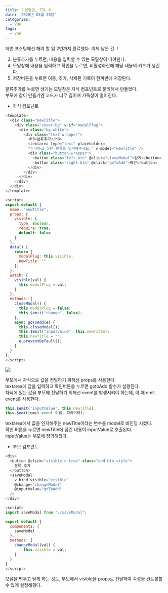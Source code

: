 ```yaml
---
title: 기업협업, TIL 6
date: '2020년 03월 30일'
categories:
  - Vue
tags:
  - Vue
---
```


저번 포스팅에선 해야 할 일 2번까지 완료했다.
이제 남은 건..!

3. 분류추가를 누르면, 내용을 입력할 수 있는 모달창이 떠야한다.
4. 모달창에 내용을 입력하고 확인을 누르면, 비활성화란에 해당 내용의 카드가 생긴다.
5. 저장버튼을 누르면 이동, 추가, 삭제된 기록이 한꺼번에 저장된다.

분류추가를 누르면 생기는 모달창은 자식 컴포넌트로 분리해서 만들었다. <br />
부모에 같이 만들기엔 코드가 너무 길어져 가독성이 떨어진다.

- 자식 컴포넌트

```js
<template>
  <div class="newTitle">
    <div class="cover-bg" v-if="modalPlug">
      <div class="bg-white">
        <div class="text-wrapper">
          <h3>분류추가</h3>
          <textarea type="text" placeholder=
          "추가하고 싶은 분류를 입력해주세요." v-model="newTitle" />
          <div class="button-wrapper">
            <button class="left-btn" @click="closeModal">닫기</button>
            <button class="right-btn" @click="goToAdd">확인</button>
          </div>
        </div>
      </div>
    </div>
  </div>
</template>

<script>
export default {
  name: "newTitle",
  props: {
    visible: {
      type: Boolean,
      require: true,
      default: false
    }
  },
  data() {
    return {
      modalPlug: this.visible,
      newTitle: ""
    };
  },
  watch: {
    visible(val) {
      this.modalPlug = val;
    }
  },
  methods: {
    closeModal() {
      this.modalPlug = false;
      this.$emit("change", false);
    },
    async goToAdd(e) {
      this.closeModal();
      this.$emit("inputValue", this.newTitle);
      this.newTitle = "";
      e.preventDefault();
    }
  }
};
</script>


```

![](https://t1.daumcdn.net/cfile/tistory/9942C83359F1C13411?download)
<br />

부모에서 자식으로 값을 전달하기 위해선 props를 사용한다. <br />
textarea에 글을 입력하고 확인버튼을 누르면 gotoAdd 함수가 실행된다. <br />
자식에 있는 값을 부모에 전달하기 위해선 event를 발생시켜야 하는데,
이 때 emit event를 사용한다.

```js
this.$emit('inputValue', this.newTitle);
this.$emit(emit event 이름, 파라미터);
```

textarea에서 값을 인지해주는 newTitle이라는 변수를 model로 바인딩 시켰다. <br />
확인 버튼을 누르면 newTitle에 담긴 내용이 inputValue로 호출된다. <br />
inputValue는 부모에 정의해줬다. <br />

- 부모 컴포넌트

```js
<div>
  <button @click="visible = true" class="add btn-style">
    분류 추가
  </button>
  <saveModal
    v-bind:visible="visible"
    @change="changeModal"
    @inputValue="goToAdd"
  />
</div>

<script>
import saveModal from "./saveModal";

export default {
  components: {
    saveModal
  },
  methods: {
    changeModal(val) {
        this.visible = val;
    }
  }
}
</script>

```

모달을 띄우고 닫게 하는 것도, 부모에서 visible을 props로 전달하여 속성을 컨트롤할 수 있게 설정해줬다.
